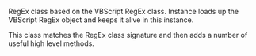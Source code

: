 ﻿RegEx class based on the VBScript RegEx class. Instance loads up the VBScript RegEx object and keeps it alive in this instance.

This class matches the RegEx class signature and then adds a number of useful high level methods.
